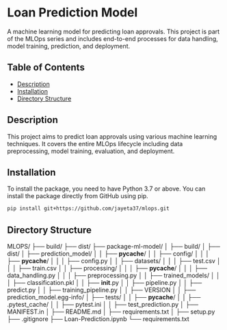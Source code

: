 # Loan Prediction Model

A machine learning model for predicting loan approvals. This project is part of the MLOps series and includes end-to-end processes for data handling, model training, prediction, and deployment.

## Table of Contents

- [Description](#description)
- [Installation](#installation)
- [Directory Structure](#directory_structure)

## Description

This project aims to predict loan approvals using various machine learning techniques. It covers the entire MLOps lifecycle including data preprocessing, model training, evaluation, and deployment.

## Installation

To install the package, you need to have Python 3.7 or above. You can install the package directly from GitHub using pip.

```sh
pip install git+https://github.com/jayeta37/mlops.git
```

## Directory Structure

MLOPS/
├── build/
├── dist/
├── package-ml-model/
│   ├── build/
│   ├── dist/
│   ├── prediction_model/
│   │   ├── __pycache__/
│   │   ├── config/
│   │   │   ├── __pycache__/
│   │   │   ├── config.py
│   │   ├── datasets/
│   │   │   ├── test.csv
│   │   │   ├── train.csv
│   │   ├── processing/
│   │   │   ├── __pycache__/
│   │   │   ├── data_handling.py
│   │   │   ├── preprocessing.py
│   │   ├── trained_models/
│   │   │   ├── classification.pkl
│   │   ├── __init__.py
│   │   ├── pipeline.py
│   │   ├── predict.py
│   │   ├── training_pipeline.py
│   │   ├── VERSION
│   │   ├── prediction_model.egg-info/
│   ├── tests/
│   │   ├── __pycache__/
│   │   ├── .pytest_cache/
│   │   ├── pytest.ini
│   │   ├── test_prediction.py
│   ├── MANIFEST.in
│   ├── README.md
│   ├── requirements.txt
│   ├── setup.py
├── .gitignore
├── Loan-Prediction.ipynb
└── requirements.txt
